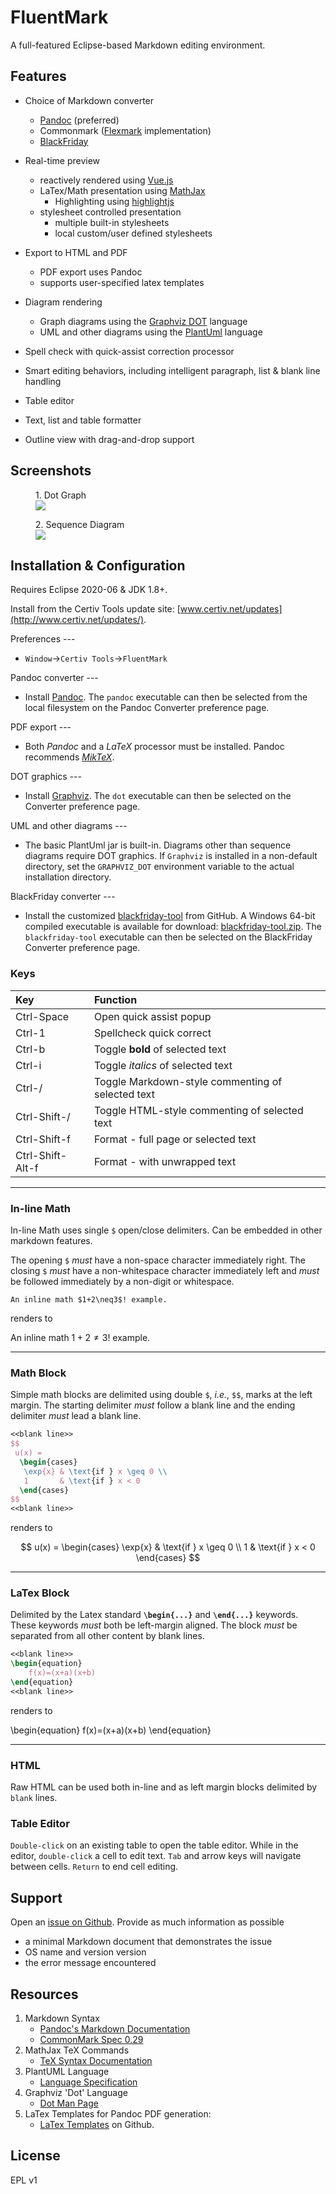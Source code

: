# FluentMark

A full-featured Eclipse-based Markdown editing environment.

## Features 

+ Choice of Markdown converter
    - [Pandoc](https://pandoc.org) (preferred)
    - Commonmark ([Flexmark](https://github.com/vsch/flexmark-java) implementation)
    - [BlackFriday](https://github.com/russross/blackfriday)
+ Real-time preview
    - reactively rendered using [Vue.js](https://vuejs.org/)
    - LaTex/Math presentation using [MathJax](https://www.mathjax.org/)
		- Highlighting using [highlightjs](https://highlightjs.org/)
    - stylesheet controlled presentation
        + multiple built-in stylesheets
        + local custom/user defined stylesheets
+ Export to HTML and PDF
  	- PDF export uses Pandoc
  	- supports user-specified latex templates
 
+ Diagram rendering
    - Graph diagrams using the [Graphviz DOT](http://www.graphviz.org/) language
    - UML and other diagrams using the [PlantUml](http://www.graphviz.org/) language
+ Spell check with quick-assist correction processor
+ Smart editing behaviors, including intelligent paragraph, list & blank line handling
+ Table editor
+ Text, list and table formatter
+ Outline view with drag-and-drop support

## Screenshots

<figure>
<figcaption>1. Dot Graph</figcaption>
<img src="./doc/ScreenShot.png">
</figure>

<figure>
<figcaption>2. Sequence Diagram</figcaption>
<img src="./doc/ScreenShot1.png">
</figure>


## Installation & Configuration

Requires Eclipse 2020-06 & JDK 1.8+.

Install from the Certiv Tools update site: [www.certiv.net/updates](http://www.certiv.net/updates/).

Preferences ---

- `Window`&rarr;`Certiv Tools`&rarr;`FluentMark`

Pandoc converter ---

- Install [Pandoc](https://pandoc.org). The `pandoc` executable can then be selected from the local filesystem 
  on the Pandoc Converter preference page.

PDF export ---

- Both *Pandoc* and a _LaTeX_ processor must be installed. Pandoc recommends [*MikTeX*](https://miktex.org/).

DOT graphics ---

- Install [Graphviz](http://www.graphviz.org/download.php). The `dot` executable can then be selected 
  on the Converter preference page.

UML and other diagrams ---

- The basic PlantUml jar is built-in. Diagrams other than sequence diagrams require DOT graphics. If 
  `Graphviz` is installed in a non-default directory, set the `GRAPHVIZ_DOT` environment variable to 
  the actual installation directory.

BlackFriday converter ---

- Install the customized [blackfriday-tool](https://github.com/grosenberg/blackfriday-tool) from GitHub. 
  A Windows 64-bit compiled executable is available for download: [blackfriday-tool.zip](http://www.certiv.net/updates/net.certiv.fluentmark.site/blackfriday-tool.zip). 
  The `blackfriday-tool` executable can then be selected on the BlackFriday Converter preference page.
  


### Keys

|Key             |Function                                         |
|:---------------|:------------------------------------------------|
|Ctrl-Space      |Open quick assist popup                          |
|Ctrl-1          |Spellcheck quick correct                         |
|Ctrl-b          |Toggle **bold** of selected text                 |
|Ctrl-i          |Toggle _italics_ of selected text                |
|Ctrl-/          |Toggle Markdown-style commenting of selected text|
|Ctrl-Shift-/    |Toggle HTML-style commenting of selected text    |
|Ctrl-Shift-f    |Format - full page or selected text              |
|Ctrl-Shift-Alt-f|Format - with unwrapped text                     |


--- 

### In-line Math 

In-line Math uses single `$` open/close delimiters. Can be embedded in other markdown features.

The opening `$` _must_ have a non-space character immediately right.  The closing `$` _must_ have a 
non-whitespace character immediately left and _must_ be followed immediately by a non-digit or whitespace. 

```
An inline math $1+2\neq3$! example.
```

renders to

An inline math $1+2\neq3$! example.
 
---

### Math Block

Simple math blocks are delimited using double `$`, *i.e.*, `$$`, marks at the left margin. The starting 
delimiter *must* follow a blank line and the ending delimiter *must* lead a blank line.

~~~ latex
<<blank line>>
$$
 u(x) =
  \begin{cases}
   \exp{x} & \text{if } x \geq 0 \\
   1       & \text{if } x < 0
  \end{cases}
$$
<<blank line>>
~~~

renders to

$$
 u(x) =
  \begin{cases}
   \exp{x} & \text{if } x \geq 0 \\
   1       & \text{if } x < 0
  \end{cases}
$$

---

### LaTex Block

Delimited by the Latex standard **`\begin{...}`** and **`\end{...}`** keywords. These keywords *must* both be 
left-margin aligned. The block *must* be separated from all other content by blank lines. 

~~~ latex
<<blank line>>
\begin{equation} 
	f(x)=(x+a)(x+b)
\end{equation}
<<blank line>>
~~~

renders to

\begin{equation}
  f(x)=(x+a)(x+b)
\end{equation}

---

### HTML

Raw HTML can be used both in-line and as left margin blocks delimited by `blank` lines.

### Table Editor

`Double-click` on an existing table to open the table editor. While in the editor, `double-click` a cell to edit 
text. `Tab` and arrow keys will navigate between cells. `Return` to end cell editing.

## Support

Open an [issue on Github](https://github.com/grosenberg/fluentmark/issues). Provide as much information as possible

- a minimal Markdown document that demonstrates the issue 
- OS name and version version 
- the error message encountered 

## Resources

1. Markdown Syntax
    - [Pandoc's Markdown Documentation](https://pandoc.org/MANUAL.html#pandocs-markdown)
    - [CommonMark Spec 0.29](https://spec.commonmark.org/0.29/)
1. MathJax TeX Commands 
    - [TeX Syntax Documentation](https://www.onemathematicalcat.org/MathJaxDocumentation/TeXSyntax.htm)
1. PlantUML Language
  	- [Language Specification](https://plantuml.com/sitemap-language-specification)
1. Graphviz 'Dot' Language 
	  - [Dot Man Page](http://www.graphviz.org/pdf/dot.1.pdf)
1. LaTex Templates for Pandoc PDF generation:
	  - [LaTex Templates](https://github.com/topics/latex-template "Latex Templates") on Github.

## License

EPL v1

